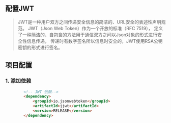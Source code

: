 ## 配置JWT
> JWT是一种用户双方之间传递安全信息的简洁的、URL安全的表述性声明规范。
> JWT（Json Web Token）作为一个开放的标准（RFC 7519），
> 定义了一种简洁的、自包含的方法用于通信双方之间以Json对象的形式进行安全性信息传递，
> 传递时有数字签名所以信息时安全的，JWT使用RSA公钥密钥的形式进行签名。
## 项目配置
### 1. 添加依赖
```html
        <!-- JWT 依赖-->
		<dependency>
			<groupId>io.jsonwebtoken</groupId>
			<artifactId>jjwt</artifactId>
			<version>RELEASE</version>
		</dependency>
```
